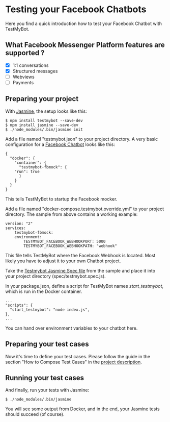 Testing your Facebook Chatbots
==============================
Here you find a quick introduction how to test your Facebook Chatbot with TestMyBot.

## What Facebook Messenger Platform features are supported ?
- [x] 1:1 conversations
- [x] Structured messages
- [ ] Webviews
- [ ] Payments

## Preparing your project

With [Jasmine](https://jasmine.github.io/), the setup looks like this:

    $ npm install testmybot --save-dev
    $ npm install jasmine --save-dev
    $ ./node_modules/.bin/jasmine init

Add a file named "testmybot.json" to your project directory. A very basic configuration for a [Facebook Chatbot](https://github.com/codeforequity-at/testmybot/tree/master/samples/facebook) looks like this:

    {
      "docker": {
        "container": {
          "testmybot-fbmock": {
	    "run": true
          }
        }
      }
    }

This tells TestMyBot to startup the Facebook mocker.

Add a file named "docker-compose.testmybot.override.yml" to your project directory. The sample from above contains a working example:

	version: "2"
	services:
	    testmybot-fbmock:
		environment:
		    TESTMYBOT_FACEBOOK_WEBHOOKPORT: 5000
		    TESTMYBOT_FACEBOOK_WEBHOOKPATH: "webhook"

This file tells TestMyBot where the Facebook Webhook is located. Most likely you have to adjust it to your own Chatbot project. 

Take the [Testmybot Jasmine Spec file](https://github.com/codeforequity-at/testmybot/blob/master/samples/facebook/spec/testmybot.spec.js) from the sample and place it into your project directory (spec/testmybot.spec.js).

In your package.json, define a script for TestMyBot names _start_testmybot_, which is run in the Docker container.

    ...
    "scripts": {
      "start_testmybot": "node index.js",
    },
    ...

You can hand over environment variables to your chatbot here. 

## Preparing your test cases

Now it's time to define your test cases. Please follow the guide in the section "How to Compose Test Cases" in the [project description](https://github.com/codeforequity-at/testmybot/blob/master/README.md#how-to-compose-test-cases).

## Running your test cases

And finally, run your tests with Jasmine:

    $ ./node_modules/.bin/jasmine

You will see some output from Docker, and in the end, your Jasmine tests should succeed (of course).







